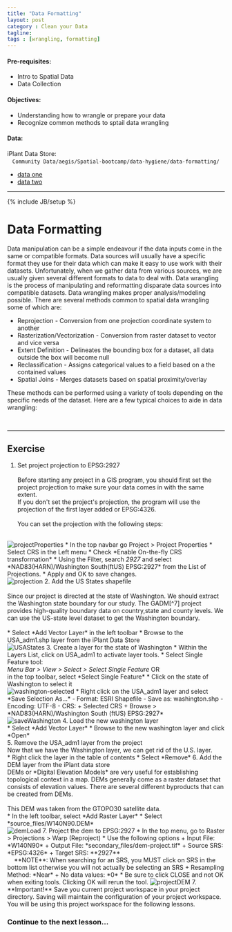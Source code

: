 ```yaml
---
title: "Data Formatting"
layout: post
category : Clean your Data
tagline: 
tags : [wrangling, formatting]
---
```


#### Pre-requisites:

- Intro to Spatial Data
- Data Collection

#### Objectives:

- Understanding how to wrangle or prepare your data
- Recognize common methods to sptail data wrangling

#### Data:

iPlant Data Store: <br>&nbsp;&nbsp;&nbsp;``Community Data/aegis/Spatial-bootcamp/data-hygiene/data-formatting/``

- [data one](link-to-data-one)
- [data two](link-to-data-two)

----

{% include JB/setup %}
# Data Formatting

Data manipulation can be a simple endeavour if the data inputs come in the same or compatible formats. Data sources will usually have a specific format they use for their data which can make it easy to use work with their datasets. Unfortunately, when we gather data from various sources, we are usually given several different formats to data to deal with. Data wrangling is the process of manipulating and reformatting disparate data sources into compatible datasets. Data wrangling makes proper analysis/modeling possible. There are several methods common to spatial data wrangling some of which are:

 * Reprojection - Conversion from one projection coordinate system to another
 * Rasterization/Vectorization - Conversion from raster dataset to vector and vice versa
 * Extent Definition - Delineates the bounding box for a dataset, all data outside the box will become null
 * Reclassification - Assigns categorical values to a field based on a the contained values
 * Spatial Joins - Merges datasets based on spatial proximity/overlay

These methods can be performed using a variety of tools depending on the specific needs of the dataset. Here are a few typical choices to aide in data wrangling:

<br>

----

## Exercise

1. Set project projection to EPSG:2927<br><br> 
  Before starting any project in a GIS program, you should first set the project projection to make sure your data comes in with the same extent. <br>If you don't set the project's projection, the program will use the projection of the first layer added or EPSG:4326.<br><br>
  You can set the projection with the following steps:<br><br>
  <img alt="projectProperties" src="{{BASE_PATH}}{{ASSET_PATH}}/images/qgis-project-properties.png" class="screen-shot" />
  * In the top navbar go Project > Project Properties
  * Select CRS in the Left menu
  * Check *Enable On-the-fly CRS transformation*
  * Using the Filter, search <em>2927</em> and select *NAD83(HARN)/Washington South(ftUS) EPSG:2927* from the List of Projections.
  * Apply and OK to save changes.<br>
  <img alt="projection" src="{{BASE_PATH}}{{ASSET_PATH}}/images/qgis-projection.png" class="screen-shot" />
2. Add the US States shapefile<br><br>
  Since our project is directed at the state of Washington. We should extract the Washington state boundary for our study. The GADM[^7] project provides high-quality boundary data on country,state and county levels. We can use the US-state level dataset to get the Washington boundary. <br><br>
  * Select *Add Vector Layer* in the left toolbar
  * Browse to the USA_adm1.shp layer from the iPlant Data Store<br>
  <img alt="USAStates" src="{{BASE_PATH}}{{ASSET_PATH}}/images/usa-states.png" class="screen-shot" />
3. Create a layer for the state of Washington 
  * Within the Layers List, click on USA_adm1 to activate layer tools.
  * Select Single Feature tool:<br><em>Menu Bar > View > Select > Select Single Feature</em> OR<br>in the top toolbar, select *Select Single Feature*
  * Click on the state of Washington to select it<br>
  <img alt="washington-selected" src="{{BASE_PATH}}{{ASSET_PATH}}/images/washington-selected.png" class="screen-shot" />
  * Right click on the USA_adm1 layer and select *Save Selection As...*
      - Format: ESRI Shapefile
      - Save as: washington.shp
      - Encoding: UTF-8
      - CRS: 
          + Selected CRS
          + Browse > *NAD83(HARN)/Washington South (ftUS) EPSG:2927*<br>
  <img alt="saveWashington" src="{{BASE_PATH}}{{ASSET_PATH}}/images/save-washington.png" class="screen-shot" />
4. Load the new washington layer<br>
  * Select *Add Vector Layer*
  * Browse to the new washington layer and click *Open*<br>
5. Remove the USA_adm1 layer from the project <br>
  Now that we have the Washington layer, we can get rid of the U.S. layer. <br>
  * Right click the layer in the table of contents
  * Select *Remove*
6. Add the DEM layer from the iPlant data store<br>
  DEMs or *Digital Elevation Models* are very useful for establishing topological context in a map. DEMs generally come as a raster dataset that consists of elevation values. There are several different byproducts that can be created from DEMs.<br><br>
  This DEM was taken from the GTOPO30 satellite data.<br>
  * In the left toolbar, select *Add Raster Layer*
  * Select *source_files/W140N90.DEM*<br>
  <img alt="demLoad" src="{{BASE_PATH}}{{ASSET_PATH}}/images/dem-load.png" class="screen-shot" />
7. Project the dem to EPSG:2927
  * In the top menu, go to Raster > Projections > Warp (Reproject)
  * Use the following options
    + Input File: *W140N90*
    + Output File: *secondary_files/dem-project.tif*
    + Source SRS: *EPSG:4326*
    + Target SRS: **2927**<br> &nbsp;&nbsp;&nbsp;&nbsp;**NOTE**: When searching for an SRS, you MUST click on SRS in the bottom list otherwise you will not actually be selecting an SRS
    + Resampling Method: *Near*
    + No data values: *0*
  * Be sure to click CLOSE and not OK when exiting tools. Clicking OK will rerun the tool.
    <img alt="projectDEM" src="{{BASE_PATH}}{{ASSET_PATH}}/images/project-dem.png" class="screen-shot" />
7. **Important!** Save you current project workspace in your project directory. Saving will maintain the configuration of your project workspace. You will be using this project workspace for the following lessons.

### Continue to the next lesson...
